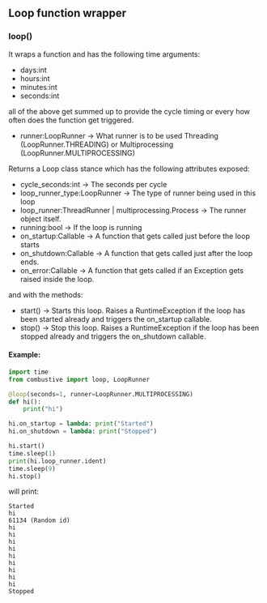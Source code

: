 ## Loop function wrapper

### loop()

It wraps a function and has the following time arguments:

- days:int
- hours:int
- minutes:int
- seconds:int

all of the above get summed up to provide the cycle timing or every how often does the function get triggered.

- runner:LoopRunner -> What runner is to be used Threading (LoopRunner.THREADING) or Multiprocessing (LoopRunner.MULTIPROCESSING)

Returns a  Loop class stance which has the following attributes exposed:

- cycle_seconds:int -> The seconds per cycle 
- loop_runner_type:LoopRunner -> The type of runner being used in this loop
- loop_runner:ThreadRunner | multiprocessing.Process -> The runner object itself. 
- running:bool -> If the loop is running
- on_startup:Callable -> A function that gets called just before the loop starts
- on_shutdown:Callable -> A function that gets called just after the loop ends.
- on_error:Callable -> A function that gets called if an Exception gets raised inside the loop.

and with the methods:

- start() -> Starts this loop. Raises a RuntimeException if the loop has been started already and triggers the on_startup callable.
- stop() -> Stop this loop. Raises a RuntimeException if the loop has been stopped already and triggers the on_shutdown callable.

#### Example:

```python
import time
from combustive import loop, LoopRunner

@loop(seconds=1, runner=LoopRunner.MULTIPROCESSING)
def hi():
    print("hi")

hi.on_startup = lambda: print("Started")
hi.on_shutdown = lambda: print("Stopped")

hi.start()
time.sleep(1)
print(hi.loop_runner.ident)
time.sleep(9)
hi.stop()
```
will print:

```
Started
hi
61134 (Random id)
hi
hi
hi
hi
hi
hi
hi
hi
hi
Stopped
```
